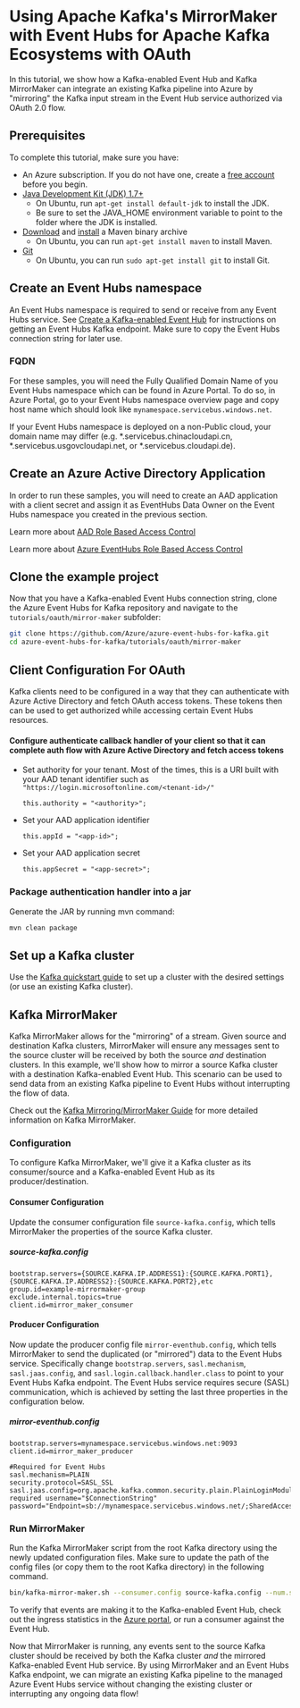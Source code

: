 # Using Apache Kafka's MirrorMaker with Event Hubs for Apache Kafka Ecosystems with OAuth

In this tutorial, we show how a Kafka-enabled Event Hub and Kafka MirrorMaker can integrate an existing Kafka pipeline into Azure by "mirroring" the Kafka input stream in the Event Hub service authorized via OAuth 2.0 flow. 

## Prerequisites

To complete this tutorial, make sure you have:

* An Azure subscription. If you do not have one, create a [free account](https://azure.microsoft.com/free/?ref=microsoft.com&utm_source=microsoft.com&utm_medium=docs&utm_campaign=visualstudio) before you begin.
* [Java Development Kit (JDK) 1.7+](http://www.oracle.com/technetwork/java/javase/downloads/index.html)
    * On Ubuntu, run `apt-get install default-jdk` to install the JDK.
    * Be sure to set the JAVA_HOME environment variable to point to the folder where the JDK is installed.
* [Download](http://maven.apache.org/download.cgi) and [install](http://maven.apache.org/install.html) a Maven binary archive
    * On Ubuntu, you can run `apt-get install maven` to install Maven.
* [Git](https://www.git-scm.com/downloads)
    * On Ubuntu, you can run `sudo apt-get install git` to install Git.

## Create an Event Hubs namespace

An Event Hubs namespace is required to send or receive from any Event Hubs service. See [Create a Kafka-enabled Event Hub](https://docs.microsoft.com/azure/event-hubs/event-hubs-create-kafka-enabled) for instructions on getting an Event Hubs Kafka endpoint. Make sure to copy the Event Hubs connection string for later use.

### FQDN

For these samples, you will need the Fully Qualified Domain Name of you Event Hubs namespace which can be found in Azure Portal. To do so, in Azure Portal, go to your Event Hubs namespace overview page and copy host name which should look like `mynamespace.servicebus.windows.net`.

If your Event Hubs namespace is deployed on a non-Public cloud, your domain name may differ (e.g. \*.servicebus.chinacloudapi.cn, \*.servicebus.usgovcloudapi.net, or \*.servicebus.cloudapi.de).

## Create an Azure Active Directory Application

In order to run these samples, you will need to create an AAD application with a client secret and assign it as EventHubs Data Owner on the Event Hubs namespace you created in the previous section.

Learn more about [AAD Role Based Access Control](https://docs.microsoft.com/en-us/azure/role-based-access-control/overview)

Learn more about [Azure EventHubs Role Based Access Control](https://docs.microsoft.com/en-us/azure/event-hubs/authorize-access-azure-active-directory)

## Clone the example project

Now that you have a Kafka-enabled Event Hubs connection string, clone the Azure Event Hubs for Kafka repository and navigate to the `tutorials/oauth/mirror-maker` subfolder:

```bash
git clone https://github.com/Azure/azure-event-hubs-for-kafka.git
cd azure-event-hubs-for-kafka/tutorials/oauth/mirror-maker
```

## Client Configuration For OAuth
Kafka clients need to be configured in a way that they can authenticate with Azure Active Directory and fetch OAuth access tokens. These tokens then can be used to get authorized while accessing certain Event Hubs resources.

#### Configure authenticate callback handler of your client so that it can complete auth flow with Azure Active Directory and fetch access tokens

* Set authority for your tenant. Most of the times, this is a URI built with your AAD tenant identifier such as  `"https://login.microsoftonline.com/<tenant-id>/"`

   `this.authority = "<authority>";`
   
* Set your AAD application identifier 

   `this.appId = "<app-id>";`
   
 * Set your AAD application secret
 
   `this.appSecret = "<app-secret>";`

### Package authentication handler into a jar

Generate the JAR by running mvn command:

```bash
mvn clean package
```

## Set up a Kafka cluster

Use the [Kafka quickstart guide](https://kafka.apache.org/quickstart) to set up a cluster with the desired settings (or use an existing Kafka cluster).

## Kafka MirrorMaker

Kafka MirrorMaker allows for the "mirroring" of a stream. Given source and destination Kafka clusters, MirrorMaker will ensure any messages sent to the source cluster will be received by both the source *and* destination clusters. In this example, we'll show how to mirror a source Kafka cluster with a destination Kafka-enabled Event Hub. This scenario can be used to send data from an existing Kafka pipeline to Event Hubs without interrupting the flow of data. 

Check out the [Kafka Mirroring/MirrorMaker Guide](https://cwiki.apache.org/confluence/pages/viewpage.action?pageId=27846330) for more detailed information on Kafka MirrorMaker.

### Configuration

To configure Kafka MirrorMaker, we'll give it a Kafka cluster as its consumer/source and a Kafka-enabled Event Hub as its producer/destination.

#### Consumer Configuration

Update the consumer configuration file `source-kafka.config`, which tells MirrorMaker the properties of the source Kafka cluster.

##### source-kafka.config

```config
bootstrap.servers={SOURCE.KAFKA.IP.ADDRESS1}:{SOURCE.KAFKA.PORT1},{SOURCE.KAFKA.IP.ADDRESS2}:{SOURCE.KAFKA.PORT2},etc
group.id=example-mirrormaker-group
exclude.internal.topics=true
client.id=mirror_maker_consumer
```

#### Producer Configuration

Now update the producer config file `mirror-eventhub.config`, which tells MirrorMaker to send the duplicated (or "mirrored") data to the Event Hubs service. Specifically change `bootstrap.servers`, `sasl.mechanism`, `sasl.jaas.config`, and `sasl.login.callback.handler.class` to point to your Event Hubs Kafka endpoint. The Event Hubs service requires secure (SASL) communication, which is achieved by setting the last three properties in the configuration below. 

##### mirror-eventhub.config

```config
bootstrap.servers=mynamespace.servicebus.windows.net:9093
client.id=mirror_maker_producer

#Required for Event Hubs
sasl.mechanism=PLAIN
security.protocol=SASL_SSL
sasl.jaas.config=org.apache.kafka.common.security.plain.PlainLoginModule required username="$ConnectionString" password="Endpoint=sb://mynamespace.servicebus.windows.net/;SharedAccessKeyName=XXXXXX;SharedAccessKey=XXXXXX";
```

### Run MirrorMaker

Run the Kafka MirrorMaker script from the root Kafka directory using the newly updated configuration files. Make sure to update the path of the config files (or copy them to the root Kafka directory) in the following command.

```bash
bin/kafka-mirror-maker.sh --consumer.config source-kafka.config --num.streams 1 --producer.config mirror-eventhub.config --whitelist=".*"
```

To verify that events are making it to the Kafka-enabled Event Hub, check out the ingress statistics in the [Azure portal](https://azure.microsoft.com/features/azure-portal/), or run a consumer against the Event Hub.

Now that MirrorMaker is running, any events sent to the source Kafka cluster should be received by both the Kafka cluster *and* the mirrored Kafka-enabled Event Hub service. By using MirrorMaker and an Event Hubs Kafka endpoint, we can migrate an existing Kafka pipeline to the managed Azure Event Hubs service without changing the existing cluster or interrupting any ongoing data flow!
